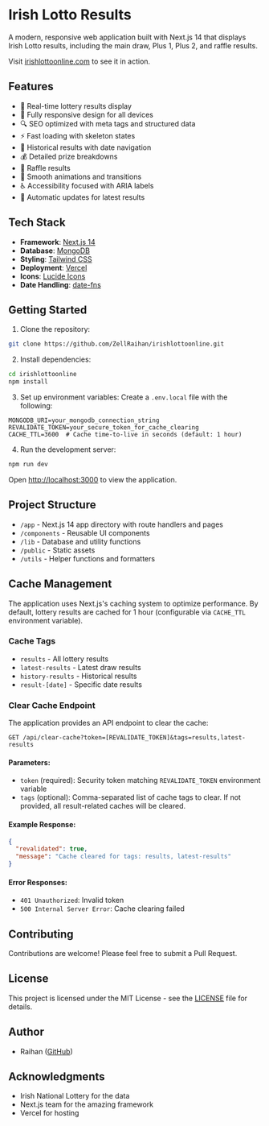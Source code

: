 # Irish Lotto Results

A modern, responsive web application built with Next.js 14 that displays Irish Lotto results, including the main draw, Plus 1, Plus 2, and raffle results.

Visit [irishlottoonline.com](https://irishlottoonline.com) to see it in action.

## Features

- 🎯 Real-time lottery results display
- 📱 Fully responsive design for all devices
- 🔍 SEO optimized with meta tags and structured data
- ⚡ Fast loading with skeleton states
- 📅 Historical results with date navigation
- 💰 Detailed prize breakdowns
- 🎲 Raffle results
- 🌙 Smooth animations and transitions
- ♿ Accessibility focused with ARIA labels
- 🔄 Automatic updates for latest results

## Tech Stack

- **Framework**: [Next.js 14](https://nextjs.org)
- **Database**: [MongoDB](https://www.mongodb.com)
- **Styling**: [Tailwind CSS](https://tailwindcss.com)
- **Deployment**: [Vercel](https://vercel.com)
- **Icons**: [Lucide Icons](https://lucide.dev)
- **Date Handling**: [date-fns](https://date-fns.org)

## Getting Started

1. Clone the repository:
```bash
git clone https://github.com/ZellRaihan/irishlottoonline.git
```

2. Install dependencies:
```bash
cd irishlottoonline
npm install
```

3. Set up environment variables:
Create a `.env.local` file with the following:
```
MONGODB_URI=your_mongodb_connection_string
REVALIDATE_TOKEN=your_secure_token_for_cache_clearing
CACHE_TTL=3600  # Cache time-to-live in seconds (default: 1 hour)
```

4. Run the development server:
```bash
npm run dev
```

Open [http://localhost:3000](http://localhost:3000) to view the application.

## Project Structure

- `/app` - Next.js 14 app directory with route handlers and pages
- `/components` - Reusable UI components
- `/lib` - Database and utility functions
- `/public` - Static assets
- `/utils` - Helper functions and formatters

## Cache Management

The application uses Next.js's caching system to optimize performance. By default, lottery results are cached for 1 hour (configurable via `CACHE_TTL` environment variable).

### Cache Tags

- `results` - All lottery results
- `latest-results` - Latest draw results
- `history-results` - Historical results
- `result-[date]` - Specific date results

### Clear Cache Endpoint

The application provides an API endpoint to clear the cache:

```
GET /api/clear-cache?token=[REVALIDATE_TOKEN]&tags=results,latest-results
```

#### Parameters:

- `token` (required): Security token matching `REVALIDATE_TOKEN` environment variable
- `tags` (optional): Comma-separated list of cache tags to clear. If not provided, all result-related caches will be cleared.

#### Example Response:

```json
{
  "revalidated": true,
  "message": "Cache cleared for tags: results, latest-results"
}
```

#### Error Responses:

- `401 Unauthorized`: Invalid token
- `500 Internal Server Error`: Cache clearing failed

## Contributing

Contributions are welcome! Please feel free to submit a Pull Request.

## License

This project is licensed under the MIT License - see the [LICENSE](LICENSE) file for details.

## Author

- Raihan ([GitHub](https://github.com/ZellRaihan))

## Acknowledgments

- Irish National Lottery for the data
- Next.js team for the amazing framework
- Vercel for hosting
